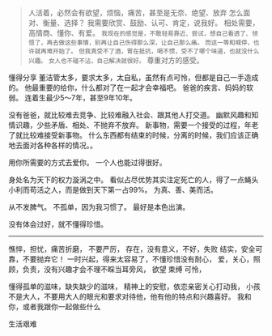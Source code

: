 >人活着，必然会有欲望，烦恼，痛苦，甚至是无奈、绝望、放弃
怎么面对、衡量、选择？
我需要欣赏、鼓励、认可、肯定，说我好。
相处需要，高情商、懂你、有爱。
`我现在的感觉是，不敢轻易靠近、尝试，想自己看透了、领悟了，再去做这些事情，别再让自己伤得那么深，让自己那么痛。`
`而这一等和喊停，也许就再难开始了。`
`但我真受不了酒，胃在抵抗，喝不惯，受不了哪个味道，也就没什么兴趣。`
`女人也不碰不沾，自己解决就很好。`
尊重对方的感受。

懂得分享
董洁管太多，要求太多，太自私，虽然有点可怜，但都是自己一手造成的。
他最重要的给你，什么都对了在一起才会幸福吧。
爸爸的疾言、妈妈的软弱。
连着生最少5～7年，甚至9年10年。

没有爸爸，就比较难去竞争、比较难融入社会、跟其他人打交道。 
幽默风趣和知情识趣，少些矛盾、相处、不抛弃不放弃。
新事物，需要一个接受的过程，年老了就比较难接受新事物。
什么东西都有结束的时候，分离的时候，我们应该正确地去面对各种各样的情况。。

用你所需要的方式去爱你。
一个人也能过得很好。

身处名为天下的权力漩涡之中。
看似占尽优势其实注定死亡的人，得了一点蝇头小利而苟活之人，而是做到天下第一占99%。
为真、善、美而活。

从不发脾气。
不孤单，因为我习惯了。
最好是本色出演。

没有体会过好，就不懂得珍惜。

---

憔悴，担忧，痛苦折磨，
不要严厉，
存在，没有意义，不好，失败
结实，安全可靠，不要抛弃它！
一时兴起，得来太容易了，不懂珍惜没有耐心，
爱，关心，照顾，负责，没有兴趣才会不理不睬当耳旁风，
欲望 束缚 
可怜，

懂得孤单的滋味，缺失缺少的滋味，
精神上的安慰，依恋亲密关心打动我，
小孩不是大人，不要用大人的眼光和要求对待他，他有他的特点和兴趣喜好。
我和你，或者我跟你一起做些什么

生活艰难

